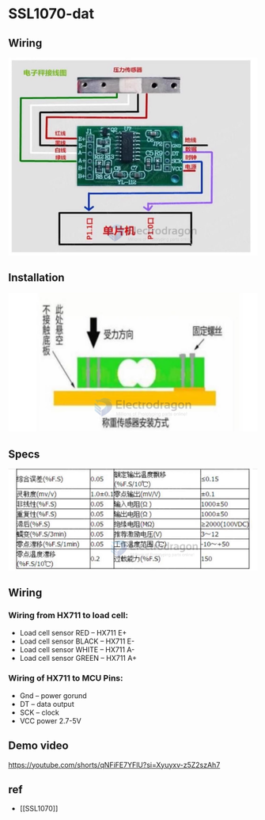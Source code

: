 
# SSL1070-dat


## Wiring 

![](2024-03-25-15-52-04.png)

## Installation 

![](2024-03-25-15-52-22.png)


## Specs 

![](2024-03-25-15-52-48.png)



## Wiring 

### Wiring from HX711 to load cell:

- Load cell sensor RED – HX711 E+
- Load cell sensor BLACK – HX711 E-
- Load cell sensor WHITE – HX711 A-
- Load cell sensor GREEN – HX711 A+

### Wiring of HX711 to MCU Pins:
- Gnd – power gorund
- DT – data output
- SCK – clock
- VCC power 2.7-5V

## Demo video

https://youtube.com/shorts/qNFiFE7YFlU?si=Xyuyxv-z5Z2szAh7


## ref 

- [[SSL1070]]